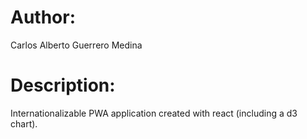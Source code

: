 # Author: 
Carlos Alberto Guerrero Medina

# Description:
Internationalizable PWA application created with react (including a d3 chart).
